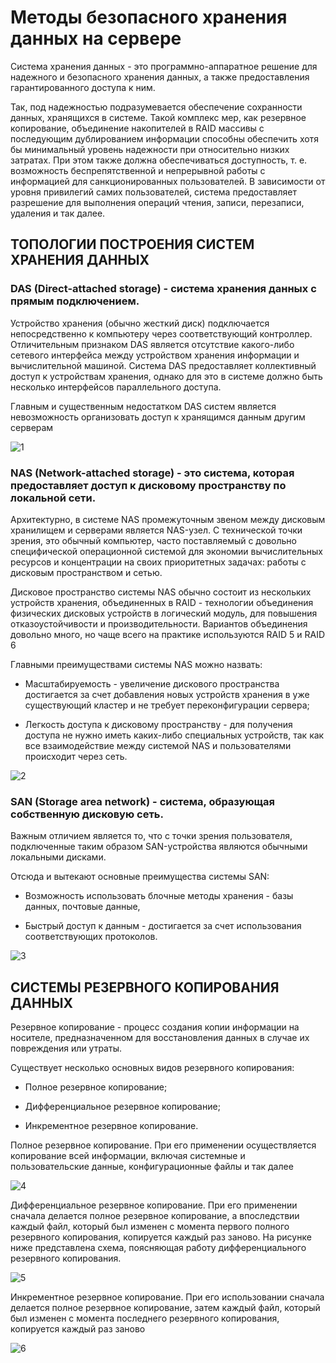 # Методы безопасного хранения данных на серверe

Система хранения данных - это программно-аппаратное решение для надежного и безопасного хранения данных, а также предоставления гарантированного доступа к ним.

Так, под надежностью подразумевается обеспечение сохранности данных, хранящихся в системе. Такой комплекс мер, как резервное копирование, объединение накопителей в
RAID массивы с последующим дублированием информации способны обеспечить хотя бы минимальный уровень надежности при относительно низких затратах. При этом также должна 
обеспечиваться доступность, т. е. возможность беспрепятственной и непрерывной работы с информацией для санкционированных пользователей. В зависимости от уровня 
привилегий самих пользователей, система предоставляет разрешение для выполнения операций чтения, записи, перезаписи, удаления и так далее.

## ТОПОЛОГИИ ПОСТРОЕНИЯ СИСТЕМ ХРАНЕНИЯ ДАННЫХ

### DAS (Direct-attached storage) - система хранения данных с прямым подключением.

Устройство хранения (обычно жесткий диск) подключается непосредственно 
к компьютеру через соответствующий контроллер. Отличительным признаком DAS является отсутствие какого-либо сетевого интерфейса между устройством хранения информации 
и вычислительной машиной. Система DAS предоставляет коллективный доступ к устройствам хранения, однако для это в системе должно быть несколько интерфейсов параллельного
доступа.

Главным и существенным недостатком DAS систем является невозможность организовать доступ к хранящимся данным другим серверам

![1](https://wiki.merionet.ru/images/obzor-metodov-bezopasnogo-xraneniya-dannyx-na-servere/1.png)

### NAS (Network-attached storage) - это система, которая предоставляет доступ к дисковому пространству по локальной сети. 

Архитектурно, в системе NAS промежуточным звеном между дисковым хранилищем и серверами является NAS-узел. С технической точки зрения, это обычный компьютер, часто 
поставляемый с довольно специфической операционной системой для экономии вычислительных ресурсов и концентрации на своих приоритетных задачах: работы с дисковым 
пространством и сетью.

Дисковое пространство системы NAS обычно состоит из нескольких устройств хранения, объединенных в RAID - технологии объединения физических дисковых устройств в 
логический модуль, для повышения отказоустойчивости и производительности. Вариантов объединения довольно много, но чаще всего на практике используются RAID 5 и RAID 6

Главными преимуществами системы NAS можно назвать:  

- Масштабируемость - увеличение дискового пространства достигается за счет добавления новых устройств хранения в уже существующий кластер и не требует переконфигурации
 сервера; 
 
- Легкость доступа к дисковому пространству - для получения доступа не нужно иметь каких-либо специальных устройств, так как все взаимодействие между системой NAS и 
пользователями происходит через сеть.

![2](https://wiki.merionet.ru/images/obzor-metodov-bezopasnogo-xraneniya-dannyx-na-servere/2.png)

### SAN (Storage area network) - система, образующая собственную дисковую сеть. 

Важным отличием является то, что с точки зрения пользователя, подключенные таким образом SAN-устройства являются обычными локальными дисками. 

Отсюда и вытекают основные преимущества системы SAN:  

- Возможность использовать блочные методы хранения - базы данных, почтовые данные, 

- Быстрый доступ к данным - достигается за счет использования соответствующих протоколов.

![3](https://wiki.merionet.ru/images/obzor-metodov-bezopasnogo-xraneniya-dannyx-na-servere/3.png)

## СИСТЕМЫ РЕЗЕРВНОГО КОПИРОВАНИЯ ДАННЫХ 

Резервное копирование - процесс создания копии информации на носителе, предназначенном для восстановления данных в случае их повреждения или утраты. 

Существует несколько основных видов резервного копирования:  

- Полное резервное копирование; 

- Дифференциальное резервное копирование; 

- Инкрементное резервное копирование.

Полное резервное копирование. При его применении осуществляется копирование всей информации, включая системные и пользовательские данные, конфигурационные файлы и так далее

![4](https://wiki.merionet.ru/images/obzor-metodov-bezopasnogo-xraneniya-dannyx-na-servere/4.png)

Дифференциальное резервное копирование. При его применении сначала делается полное резервное копирование, а впоследствии каждый файл, который был изменен с момента первого полного резервного копирования, копируется каждый раз заново. На рисунке ниже представлена схема, поясняющая работу дифференциального резервного копирования.

![5](https://wiki.merionet.ru/images/obzor-metodov-bezopasnogo-xraneniya-dannyx-na-servere/5.png)

Инкрементное резервное копирование. При его использовании сначала делается полное резервное копирование, затем каждый файл, который был изменен с момента последнего резервного копирования, копируется каждый раз заново

![6](https://wiki.merionet.ru/images/obzor-metodov-bezopasnogo-xraneniya-dannyx-na-servere/6.png)
